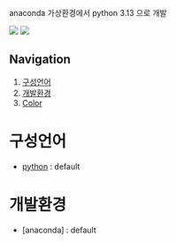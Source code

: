 

anaconda 가상환경에서 python 3.13 으로 개발

<img src="https://capsule-render.vercel.app/api?type=transparent&height=300&section=header&text=todoList&fontSize=90&fontColor=#ffffff&fontAlignY=38&desc=asdasdsad&descAlignY=51&descAlign=62&descSize=30"/>
<img src="https://capsule-render.vercel.app/api?type=transparent&height=300&section=header&text=capsule%20render&fontSize=90&animation=fadeIn&fontAlignY=38&desc='오늘의 할일을 문장으로 변경하여 일기로 저장 시키는 시스템'&descAlignY=51&descAlign=62"/>


## Navigation

1. [구성언어](#구성언어)
2. [개발환경](#개발환경)
3. [Color](#color)

# 구성언어
- [python](#python) : default

# 개발환경
- [anaconda] : default

